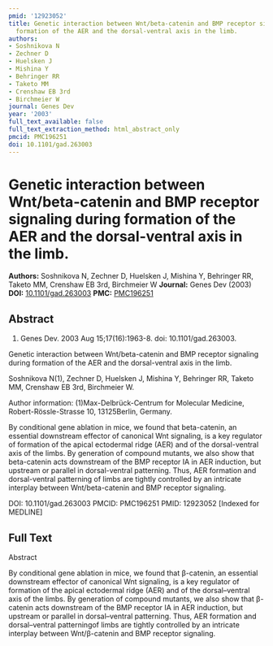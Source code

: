 ```yaml
---
pmid: '12923052'
title: Genetic interaction between Wnt/beta-catenin and BMP receptor signaling during
  formation of the AER and the dorsal-ventral axis in the limb.
authors:
- Soshnikova N
- Zechner D
- Huelsken J
- Mishina Y
- Behringer RR
- Taketo MM
- Crenshaw EB 3rd
- Birchmeier W
journal: Genes Dev
year: '2003'
full_text_available: false
full_text_extraction_method: html_abstract_only
pmcid: PMC196251
doi: 10.1101/gad.263003
---
```


# Genetic interaction between Wnt/beta-catenin and BMP receptor signaling during formation of the AER and the dorsal-ventral axis in the limb.
**Authors:** Soshnikova N, Zechner D, Huelsken J, Mishina Y, Behringer RR, Taketo MM, Crenshaw EB 3rd, Birchmeier W
**Journal:** Genes Dev (2003)
**DOI:** [10.1101/gad.263003](https://doi.org/10.1101/gad.263003)
**PMC:** [PMC196251](https://www.ncbi.nlm.nih.gov/pmc/articles/PMC196251/)

## Abstract

1. Genes Dev. 2003 Aug 15;17(16):1963-8. doi: 10.1101/gad.263003.

Genetic interaction between Wnt/beta-catenin and BMP receptor signaling during 
formation of the AER and the dorsal-ventral axis in the limb.

Soshnikova N(1), Zechner D, Huelsken J, Mishina Y, Behringer RR, Taketo MM, 
Crenshaw EB 3rd, Birchmeier W.

Author information:
(1)Max-Delbrück-Centrum for Molecular Medicine, Robert-Rössle-Strasse 10, 
13125Berlin, Germany.

By conditional gene ablation in mice, we found that beta-catenin, an essential 
downstream effector of canonical Wnt signaling, is a key regulator of formation 
of the apical ectodermal ridge (AER) and of the dorsal-ventral axis of the 
limbs. By generation of compound mutants, we also show that beta-catenin acts 
downstream of the BMP receptor IA in AER induction, but upstream or parallel in 
dorsal-ventral patterning. Thus, AER formation and dorsal-ventral patterning of 
limbs are tightly controlled by an intricate interplay between Wnt/beta-catenin 
and BMP receptor signaling.

DOI: 10.1101/gad.263003
PMCID: PMC196251
PMID: 12923052 [Indexed for MEDLINE]

## Full Text

Abstract

By conditional gene ablation in mice, we found that β-catenin, an
 essential downstream effector of canonical Wnt signaling, is a key regulator
 of formation of the apical ectodermal ridge (AER) and of the
 dorsal–ventral axis of the limbs. By generation of compound mutants, we
 also show that β-catenin acts downstream of the BMP receptor IA in AER
 induction, but upstream or parallel in dorsal–ventral patterning. Thus,
 AER formation and dorsal–ventral patterningof limbs are tightly
 controlled by an intricate interplay between Wnt/β-catenin and BMP
 receptor signaling.
